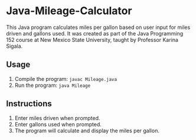 # Java-Mileage-Calculator

This Java program calculates miles per gallon based on user input for miles driven and gallons used. It was created as part of the Java Programming 152 course at New Mexico State University, taught by Professor Karina Sigala.

## Usage

1. Compile the program: `javac Mileage.java`
2. Run the program: `java Mileage`

## Instructions

1. Enter miles driven when prompted.
2. Enter gallons used when prompted.
3. The program will calculate and display the miles per gallon.
